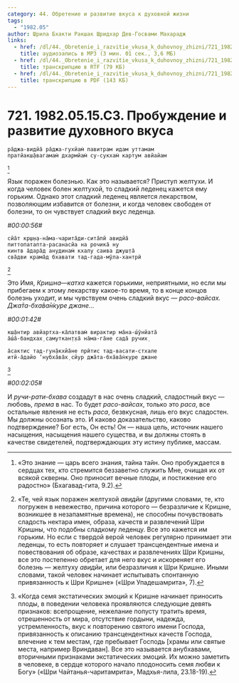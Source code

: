 ```yaml
---
category: 44. Обретение и развитие вкуса к духовной жизни
tags:
  - "1982.05"
author: Шрила Бхакти Ракшак Шридхар Дев-Госвами Махарадж
links:
  - href: /dl/44._Obretenie_i_razvitie_vkusa_k_duhovnoy_zhizni/721_1982.05.15.C3_SridharMj_Probuzhdenie_i_razvitie_duhovnogo_vkusa.mp3
    title: аудиозапись в MP3 (3 мин. 01 сек., 3,6 МБ)
  - href: /dl/44._Obretenie_i_razvitie_vkusa_k_duhovnoy_zhizni/721_1982.05.15.C3_SridharMj_Probuzhdenie_i_razvitie_duhovnogo_vkusa.rtf
    title: транскрипцию в RTF (79 КБ)
  - href: /dl/44._Obretenie_i_razvitie_vkusa_k_duhovnoy_zhizni/721_1982.05.15.C3_SridharMj_Probuzhdenie_i_razvitie_duhovnogo_vkusa.pdf
    title: транскрипцию в PDF (143 КБ)
---
```


# 721. 1982.05.15.C3. Пробуждение и развитие духовного вкуса

    ра̄джа-видйа̄ ра̄джа-гухйам̇ павитрам идам уттамам
    пратйакш̣а̄вагамам̇ дхармйам̇ су-сукхам̇ картум авйайам
[^_ftn1]

Язык поражен болезнью. Как это называется? Приступ желтухи. И когда человек болен желтухой, то сладкий леденец кажется ему горьким. Однако этот сладкий леденец является лекарством, позволяющим избавится от болезни, и когда человек свободен от болезни, то он чувствует сладкий вкус леденца.

*#00:00:56#*

    сйа̄т кр̣ш̣н̣а-на̄ма-чарита̄ди-сита̄пй авидйа̄
    питтопатапта-расанасйа на рочика̄ ну
    кинтв а̄дара̄д анудинам̇ кхалу саива джуш̣та̄
    сва̄дви крама̄д бхавати тад-гада-мӯла-хантрӣ
[^_ftn2]

Это Имя, *Кришна*—*катха* кажется горькими, неприятными, но если мы прибегаем к этому лекарству какое-то время, то в конце концов болезнь уходит, и мы чувствуем очень сладкий вкус — *расо-вайсах. Джа̄та-бха̄ва̄н̇куре джане…*

*#00:01:42#*

    кш̣а̄нтир авйартха-ка̄латвам̇ вирактир ма̄на-ш́ӯнйата̄
    а̄ш́а̄-бандхах̣ самуткан̣т̣ха̄ на̄ма-га̄не сада̄ ручих̣

    а̄сактис тад-гун̣а̄кхйа̄не прӣтис тад-васати-стхале
    итй-а̄дайо ‘нубха̄ва̄х̣ сйур джа̄та-бха̄ва̄н̇куре джане
[^_ftn3]

*#00:02:05#*

И *ручи-рати-бхава* создадут в нас очень сладкий, сладостный вкус — любовь, *према* в нас. То будет *расо-вайсах*, только это *раса*, все остальные явления не есть *раса*, безвкусная, лишь его вкус сладостен. Мы должны осознать это. И каково доказательство, каково подтверждение? Бог есть, Он есть! Он — наша цель, источник нашего насыщения, насыщения нашего существа, и вы должны стоять в качестве свидетелей, подтверждающих эту истину публике, массам.



[^_ftn1]: «Это знание — царь всего знания, тайна тайн. Оно пробуждается в сердцах тех, кто стремится беззаветно служить Мне, очищая их от всякой скверны. Оно приносит вечные плоды, и постижение его радостно» (Бхагавад-гита, 9.2).

[^_ftn2]: «Те, чей язык поражен желтухой *авидйи* (другими словами, те, кто погружен в невежество, причина которого — безразличие к Кришне, возникшее в незапамятные времена), не способны почувствовать сладость нектара имен, образа, качеств и развлечений Шри Кришны, что подобны сладкому леденцу. Все это кажется им горьким. Но если с твердой верой человек регулярно принимает эти леденцы, то есть повторяет и слушает трансцендентные имена и повествования об образе, качествах и развлечениях Шри Кришны, все это постепенно обретает для него вкус и искореняет его болезнь — желтуху *авидйи*, или безразличия к Шри Кришне. Иными словами, такой человек начинает испытывать спонтанную привязанность к Шри Кришне» («Шри Упадешамрита», 7).

[^_ftn3]: «Когда семя экстатических эмоций к Кришне начинает приносить плоды, в поведении человека проявляются следующие девять признаков: всепрощение, нежелание попусту тратить время, отрешенность от мира, отсутствие гордыни, надежда, устремленность, вкус к повторению святого имени Господа, привязанность к описанию трансцендентных качеств Господа, влечение к тем местам, где пребывает Господь [храмы или святые места, например Вриндаван]. Все это называется анубхавами, вторичными признаками экстатических эмоций. Их можно заметить в человеке, в сердце которого начало плодоносить семя любви к Богу» («Шри Чайтанья-чаритамрита», Мадхья-лила, 23.18-19).

